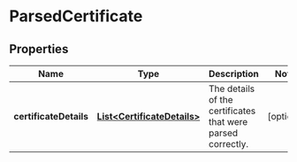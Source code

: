 
# ParsedCertificate

## Properties
Name | Type | Description | Notes
------------ | ------------- | ------------- | -------------
**certificateDetails** | [**List&lt;CertificateDetails&gt;**](CertificateDetails.md) | The details of the certificates that were parsed correctly. |  [optional]



